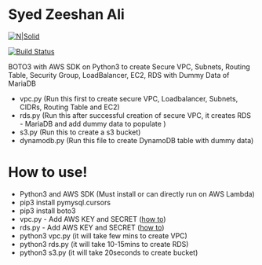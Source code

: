 # Syed Zeeshan Ali

[![N|Solid](https://futurumresearch.com/wp-content/uploads/2020/01/aws-logo.png)](#)

[![Build Status](https://travis-ci.org/joemccann/dillinger.svg?branch=master)](https://zaccie.com)


 BOTO3 with AWS SDK on Python3 to create Secure VPC, Subnets, Routing Table, Security Group, LoadBalancer, EC2, RDS with Dummy Data of MariaDB

  - vpc.py (Run this first to create secure VPC, Loadbalancer, Subnets, CIDRs, Routing Table and EC2)
  - rds.py (Run this after successful creation of secure VPC, it creates RDS - MariaDB and add dummy data to populate )
  - s3.py (Run this to create a s3 bucket)
  - dynamodb.py (Run this file to create DynamoDB table with dummy data)



# How to use!

  - Python3 and AWS SDK (Must install or can directly run on AWS Lambda)
  - pip3 install pymysql.cursors
  - pip3 install boto3
  - vpc.py - Add AWS KEY and SECRET ([how to](https://docs.aws.amazon.com/powershell/latest/userguide/pstools-appendix-sign-up.html))
  - rds.py - Add AWS KEY and SECRET ([how to](https://docs.aws.amazon.com/powershell/latest/userguide/pstools-appendix-sign-up.html))
  - python3 vpc.py (it will take few mins to create VPC)
  - python3 rds.py (it will take 10-15mins to create RDS)
  - python3 s3.py (it will take 20seconds to create bucket)


